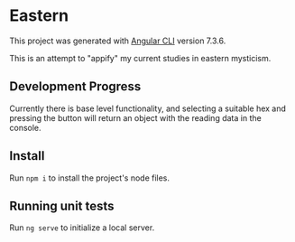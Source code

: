 # Eastern

This project was generated with [Angular CLI](https://github.com/angular/angular-cli) version 7.3.6.

This is an attempt to "appify" my current studies in eastern mysticism.

## Development Progress

Currently there is base level functionality, and selecting a suitable hex and pressing the button will return an object with the reading data in the console.

## Install

Run `npm i` to install the project's node files.

## Running unit tests

Run `ng serve` to initialize a local server.
